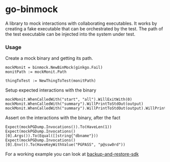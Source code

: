 # go-binmock

A library to mock interactions with collaborating executables. It works by creating a fake executable that can be orchestrated by the test. The path of the test executable can be injected into the system under test.


### Usage

Create a mock binary and getting its path.

```golang
mockMonit = binmock.NewBinMock(ginkgo.Fail)
monitPath := mockMonit.Path

thingToTest := NewThingToTest(monitPath)
```

Setup expected interactions with the binary

```golang
mockMonit.WhenCalledWith("start", "all").WillExitWith(0)
mockMonit.WhenCalledWith("summary").WillPrintToStdOut(output)
mockMonit.WhenCalledWith("summary").WillPrintToStdOut(output).WillPrintToStdErr("Noooo!").WillExitWith(1)
```

Assert on the interactions with the binary, after the fact

```golang
Expect(mockPGDump.Invocations()).To(HaveLen(1))
Expect(mockPGDump.Invocations()[0].Args()).To(Equal([]string{"dbname"}))
Expect(mockPGDump.Invocations()[0].Env()).To(HaveKeyWithValue("PGPASS", "p@ssw0rd"))
```


For a working example you can look at [backup-and-restore-sdk](https://github.com/cloudfoundry-incubator/backup-and-restore-sdk-release/blob/19fa00e61dcdbf15bfe57633798c8f88a8345e9d/src/github.com/cloudfoundry-incubator/database-backup-and-restore/integration_tests/mysql_test.go)
